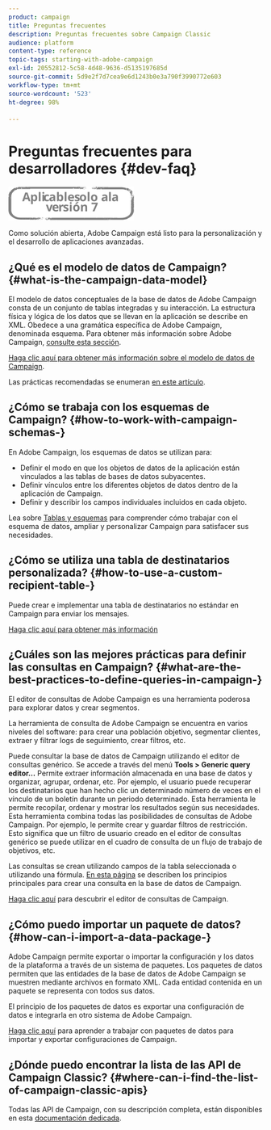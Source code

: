 ```yaml
---
product: campaign
title: Preguntas frecuentes
description: Preguntas frecuentes sobre Campaign Classic
audience: platform
content-type: reference
topic-tags: starting-with-adobe-campaign
exl-id: 20552812-5c58-4d48-9636-d5135197685d
source-git-commit: 5d9e2f7d7cea9e6d1243b0e3a790f3990772e603
workflow-type: tm+mt
source-wordcount: '523'
ht-degree: 98%

---
```


# Preguntas frecuentes para desarrolladores {#dev-faq}

![](../../assets/v7-only.svg)

Como solución abierta, Adobe Campaign está listo para la personalización y el desarrollo de aplicaciones avanzadas.

## ¿Qué es el modelo de datos de Campaign? {#what-is-the-campaign-data-model}

El modelo de datos conceptuales de la base de datos de Adobe Campaign consta de un conjunto de tablas integradas y su interacción. La estructura física y lógica de los datos que se llevan en la aplicación se describe en XML. Obedece a una gramática específica de Adobe Campaign, denominada esquema. Para obtener más información sobre Adobe Campaign, [consulte esta sección](../../configuration/using/about-schema-edition.md).

[Haga clic aquí para obtener más información sobre el modelo de datos de Campaign](https://helpx.adobe.com/es/campaign/kb/acc-datamodel.html).

Las prácticas recomendadas se enumeran [en este artículo](https://helpx.adobe.com/es/campaign/kb/acc-data-model-best-practices.html).

## ¿Cómo se trabaja con los esquemas de Campaign? {#how-to-work-with-campaign-schemas-}

En Adobe Campaign, los esquemas de datos se utilizan para:

* Definir el modo en que los objetos de datos de la aplicación están vinculados a las tablas de bases de datos subyacentes.
* Definir vínculos entre los diferentes objetos de datos dentro de la aplicación de Campaign.
* Definir y describir los campos individuales incluidos en cada objeto.

Lea sobre [Tablas y esquemas](../../configuration/using/about-schema-edition.md) para comprender cómo trabajar con el esquema de datos, ampliar y personalizar Campaign para satisfacer sus necesidades.

## ¿Cómo se utiliza una tabla de destinatarios personalizada? {#how-to-use-a-custom-recipient-table-}

Puede crear e implementar una tabla de destinatarios no estándar en Campaign para enviar los mensajes.

[Haga clic aquí para obtener más información](../../configuration/using/about-custom-recipient-table.md)

## ¿Cuáles son las mejores prácticas para definir las consultas en Campaign?  {#what-are-the-best-practices-to-define-queries-in-campaign-}

El editor de consultas de Adobe Campaign es una herramienta poderosa para explorar datos y crear segmentos.

La herramienta de consulta de Adobe Campaign se encuentra en varios niveles del software: para crear una población objetivo, segmentar clientes, extraer y filtrar logs de seguimiento, crear filtros, etc.

Puede consultar la base de datos de Campaign utilizando el editor de consultas genérico. Se accede a través del menú **Tools > Generic query editor...** Permite extraer información almacenada en una base de datos y organizar, agrupar, ordenar, etc. Por ejemplo, el usuario puede recuperar los destinatarios que han hecho clic un determinado número de veces en el vínculo de un boletín durante un periodo determinado. Esta herramienta le permite recopilar, ordenar y mostrar los resultados según sus necesidades. Esta herramienta combina todas las posibilidades de consultas de Adobe Campaign. Por ejemplo, le permite crear y guardar filtros de restricción. Esto significa que un filtro de usuario creado en el editor de consultas genérico se puede utilizar en el cuadro de consulta de un flujo de trabajo de objetivos, etc.

Las consultas se crean utilizando campos de la tabla seleccionada o utilizando una fórmula. [En esta página](../../platform/using/about-queries-in-campaign.md) se describen los principios principales para crear una consulta en la base de datos de Campaign.

[Haga clic aquí](../../workflow/using/query.md) para descubrir el editor de consultas de Campaign.

## ¿Cómo puedo importar un paquete de datos?  {#how-can-i-import-a-data-package-}

Adobe Campaign permite exportar o importar la configuración y los datos de la plataforma a través de un sistema de paquetes. Los paquetes de datos permiten que las entidades de la base de datos de Adobe Campaign se muestren mediante archivos en formato XML. Cada entidad contenida en un paquete se representa con todos sus datos.

El principio de los paquetes de datos es exportar una configuración de datos e integrarla en otro sistema de Adobe Campaign.

[Haga clic aquí](../../platform/using/working-with-data-packages.md) para aprender a trabajar con paquetes de datos para importar y exportar configuraciones de Campaign.

## ¿Dónde puedo encontrar la lista de las API de Campaign Classic?  {#where-can-i-find-the-list-of-campaign-classic-apis}

Todas las API de Campaign, con su descripción completa, están disponibles en esta [documentación dedicada](https://experienceleague.adobe.com/developer/campaign-api/api/index.html).
